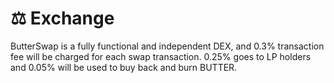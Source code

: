 # ⚖️ Exchange

ButterSwap is a fully functional and independent DEX, and 0.3% transaction fee will be charged for each swap transaction. 0.25% goes to LP holders and 0.05% will be used to buy back and burn BUTTER.

